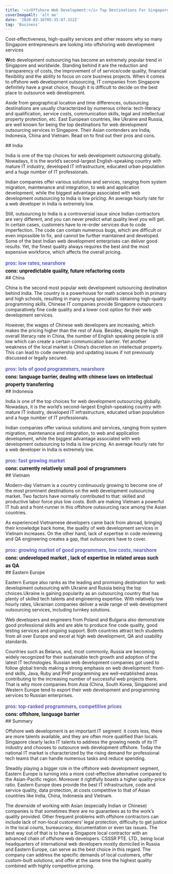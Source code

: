 ```yaml
---
title: '<i>Offshore Web Development:</i> Top Destinations For Singapore'
coverImageAlt: 'alt me'
date: '2020-03-16T05:35:07.322Z'
tag: 'Business'
---
```


<style>
  .compare {
    grid-column: 4 / span 6;
    margin-top: 0.9375rem;
  }
  .compare-item {
    display: block;
    font-family: 'Roboto', 'Arial', sans-serif;
    font-weight: bold;
    font-size: 1rem;
    line-height: 1.5rem;
  }
  .compare-item.pros {
    color:  #6364D1;
  }
  .compare-item.cons {
    color: #18191B;
  }
</style>

<Subtitle>
  Cost-effectiveness, high-quality services and other reasons why so many Singapore entrepreneurs are looking into offshoring web development services
</Subtitle>

**W**eb development outsourcing has become an extremely popular trend in Singapore and worldwide. Standing behind it are the reduction and transparency of costs, the improvement of of service/code quality, financial flexibility and the ability to focus on core business projects. When it comes to offshore web development outsourcing, IT companies from Singapore definitely have a great choice, though it is difficult to decide on the best place to outsource web development.

Aside from geographical location and time differences, outsourcing destinations are usually characterized by numerous criteria: tech-literacy and qualification, service costs, communication skills, legal and intellectual property protection, etc. East European countries, like Ukraine and Russia, are well known for being the top destinations for web development outsourcing services in Singapore. Their Asian contenders are India, Indonesia, China and Vietnam. Read on to find out their pros and cons.

<ParagraphWithImage imageName="india">
  ## India

  <p>India is one of the top choices for web development outsourcing globally. Nowadays, it is the world’s second-largest English-speaking country with mature IT industry, developed IT infrastructure, educated urban population and a huge number of IT professionals.</p>

  <p>Indian companies offer various solutions and services, ranging from system migration, maintenance and integration, to web and application development, while the biggest advantage associated with web development outsourcing to India is low pricing. An average hourly rate for a web developer in India is extremely low.</p>

  <p>Still, outsourcing to India is a controversial issue since Indian contractors are very different, and you can never predict what quality level you will get. In certain cases, customers have to re-order services due to code imperfection. The code can contain numerous bugs, which are difficult or even impossible to fix, and cannot be further maintained and developed. Some of the best Indian web development enterprises can deliver good results. Yet, the finest quality always requires the best and the most expensive workforce, which affects the overall pricing.</p>
</ParagraphWithImage>

<div class="compare">
  <span class="compare-item pros">pros: low rates, nearshore</span>
  <span class="compare-item cons">cons: unpredictable quality, future refactoring costs</span>
</div>

<ParagraphWithImage imageName="china">
  ## China

  <p>China is the second most popular web development outsourcing destination behind India. The country is a powerhouse for math science both in primary and high schools, resulting in many young specialists obtaining high-quality programming skills. Chinese IT companies provide Singapore outsourcers comparatively fine code quality and a lower cost option for their web development services.</p>

  <p>However, the wages of Chinese web developers are increasing, which makes the pricing higher than the rest of Asia. Besides, despite the high overall literacy rate in China, the number of English speaking people is still low which can create a certain communication barrier. Yet another weakness of the local market is China’s discretion on intellectual property. This can lead to code ownership and updating issues if not previously discussed or legally secured.</p>
</ParagraphWithImage>

<div class="compare">
  <span class="compare-item pros">pros: lots of&nbsp;good programmers, nearshore</span>
  <span class="compare-item cons">cons: language barrier, dealing with chinese laws on&nbsp;intellectual property transferring</span>
</div>

<ParagraphWithImage imageName="indonesia">
  ## Indonesia

  <p>India is one of the top choices for web development outsourcing globally. Nowadays, it is the world’s second-largest English-speaking country with mature IT industry, developed IT infrastructure, educated urban population and a huge number of IT professionals.</p>

  <p>Indian companies offer various solutions and services, ranging from system migration, maintenance and integration, to web and application development, while the biggest advantage associated with web development outsourcing to India is low pricing. An average hourly rate for a web developer in India is extremely low.</p>
</ParagraphWithImage>

<div class="compare">
  <span class="compare-item pros">pros: fast growing market</span>
  <span class="compare-item cons">cons: currently relatively small pool of&nbsp;programmers</span>
</div>

<ParagraphWithImage imageName="vietnam">
  ## Vietnam

  <p>Modern-day Vietnam is a country continuously growing to become one of the most prominent destinations on the web development outsourcing market. Two factors have normally contributed to that: skilled and productive labor force plus low costs. Both are making Vietnam a powerful IT hub and a front-runner in this offshore outsourcing race among the Asian countries.</p>

  <p>As experienced Vietnamese developers came back from abroad, bringing their knowledge back home, the quality of web development services in Vietnam increases. On the other hand, lack of expertise in code reviewing and QA engineering creates a gap, that outsourcers have to cover.</p>
</ParagraphWithImage>

<div class="compare">
  <span class="compare-item pros">pros: growing market of&nbsp;good programmers, low costs, nearshore</span>
  <span class="compare-item cons">cons: undeveloped market , lack of&nbsp;expertise in&nbsp;related areas such as&nbsp;QA</span>
</div>

<ParagraphWithImage imageName="europe">
  ## Eastern Europe

  <p>Eastern Europe also ranks as the leading and promising destination for web development outsourcing with Ukraine and Russia being the top choices.Ukraine is gaining popularity as an outsourcing country that has plenty of skilled tech talents and engineering expertise. With relatively low hourly rates, Ukrainian companies deliver a wide range of web development outsourcing services, including turnkey solutions.</p>

  <p>Web developers and engineers from Poland and Bulgaria also demonstrate good professional skills and are able to produce fine code quality, good testing services and ongoing support. Both countries attract tech students from all over Europe and excel at high web development, QA and usability standards.</p>

  <p>Countries such as Belarus, and, most commonly, Russia are becoming widely recognized for their sustainable tech growth and adoption of the latest IT technologies. Russian web development companies got used to follow global trends making a strong emphasis on web development: front-end skills, Java, Ruby and PHP programming are well-established areas contributing to the increasing number of successful web projects there. That is why more companies from Asia (China, South Korea, Singapore) and Western Europe tend to export their web development and programming services to Russian enterprises.</p>
</ParagraphWithImage>

<div class="compare">
  <span class="compare-item pros">pros: top-ranked programmers, competitive prices</span>
  <span class="compare-item cons">cons: offshore, language barrier</span>
</div>

<ParagraphWithImage imageName="summary">
  ## Summary

  <p>Offshore web development is an important IT segment: it costs less, there are more talents available, and they are often more qualified than locals. Singapore clearly lacks IT talents to address the growing needs of its IT industry and chooses to outsource  web development offshore. Today the national IT market is characterized by the rising demand for professional tech teams that can handle numerous tasks and reduce spending.</p>

  <p>Steadily playing a bigger role in the offshore web development segment, Eastern Europe is turning into a more cost-effective alternative compared to the Asian-Pacific region. Moreover it rightfully boasts a higher quality-price ratio.  Eastern Europe does provide the best IT infrastructure, code and service quality, data protection, at costs competitive to that of Asian countries like India, China, Indonesia and Vietnam.</p>

  <p>The downside of working with Asian (especially Indian or Chinese) companies is that sometimes there are  no guarantees as to the work’s quality provided. Other frequent problems with offshore contractors can include lack of non-local customers’ legal protection, difficulty to get justice in the local courts, bureaucracy, documentation or even tax issues. The best way out of that is to have a Singapore local contractor with an advanced chain of offshore web developers. CSSSR PTE. LTD., being local headquarters of international web developers mostly domiciled in Russia and Eastern Europe, can serve as the best choice  in this regard. The company can address the specific demands of local customers, offer custom-built solutions, and offer at the same time the highest quality combined with highly competitive pricing.</p>
</ParagraphWithImage>

